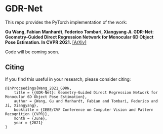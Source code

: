 # GDR-Net
This repo provides the PyTorch implementation of the work:

**Gu Wang, Fabian Manhardt, Federico Tombari, Xiangyang Ji. GDR-Net: Geometry-Guided Direct Regression Network for Monocular 6D Object Pose Estimation. In CVPR 2021.**
[[ArXiv]](http://arxiv.org/abs/2102.12145)

Code will be coming soon.


## Citing
If you find this useful in your research, please consider citing:
```
@InProceedings{Wang_2021_GDRN,
    title = {{GDR-Net}: Geometry-Guided Direct Regression Network for Monocular 6D Object Pose Estimation},
    author = {Wang, Gu and Manhardt, Fabian and Tombari, Federico and Ji, Xiangyang},
    booktitle = {IEEE/CVF Conference on Computer Vision and Pattern Recognition (CVPR)},
    month = {June},
    year = {2021}
}
```
